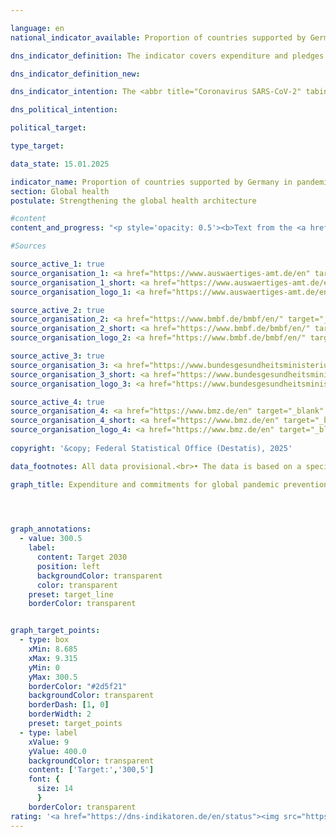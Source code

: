```yaml
---

language: en        
national_indicator_available: Proportion of countries supported by Germany in pandemic prevention, preparedness, and response (<abbr title="Pandemic prevention, preparedness, and response" tabindex="0">PPR</abbr>) that have made progress in the Global Health Security Index (<abbr title="Global Health Security Index" tabindex="0">GHSI</abbr>), relative to the total number of countries supported by Germany in the area of PPR        

dns_indicator_definition: The indicator covers expenditure and pledges made by Germany for global pandemic prevention and response programmes. It excludes programmes designed to contain the <abbr title="Coronavirus SARS-CoV-2" tabindex="0">COVID-19</abbr>&nbsp;pandemic. To make the indicator more informative, its impact will be assessed by the time of the next edition of the German National Sustainability Strategy with a view to developing it into an output indicator.        

dns_indicator_definition_new:         

dns_indicator_intention: The <abbr title="Coronavirus SARS-CoV-2" tabindex="0">COVID-19</abbr>&nbsp;pandemic has shown what far-reaching effects cross-border health hazards have on people and economies throughout the world. Accordingly, supporting pandemic prevention and response programmes is a major contribution to global health, particularly in countries of the Global South. The aim is therefore to increase Germany’s contribution to global pandemic prevention and response substantially from its 2019&nbsp;level in the period up to 2030.        

dns_political_intention:         

political_target:         

type_target:         

data_state: 15.01.2025        

indicator_name: Proportion of countries supported by Germany in pandemic prevention, preparedness, and response (PPR) that have made progress in the Global Health Security Index (GHSI), relative to the total number of countries supported by Germany in the area of PPR        
section: Global health        
postulate: Strengthening the global health architecture        

#content         
content_and_progress: "<p style='opacity: 0.5'><b>Text from the <a href='https://dns-indikatoren.de/assets/Publikationen/Indikatorenberichte/2022.pdf'>Indicator Report 2022&nbsp;</a></b><br><br>The data for the indicator come from special analyses of the relevant budget headings and commitment appropriations from the Federal Foreign Office (<abbr title='Federal Foreign Office' tabindex='0'>AA</abbr>), the Federal Ministry of Education and Research (BMBF), the Federal Ministry of Health (BMG) and the Federal Ministry for Economic Cooperation and Development (<abbr title='Federal Ministry for Economic Cooperation and Development' tabindex='0'>BMZ</abbr>). Programmes are taken into account in the analyses whose objectives fall directly under the heading of pandemic prevention and response or who are primarily intended to enhance relevant capabilities in the field of health care. The programmes cover matters such as the pandemic prevention and response functions of the World Health Organization (<abbr title='World Health Organization' tabindex='0'>WHO</abbr>), sanitation, One Health (that is, in interdisciplinary cooperation between human and veterinary medicine and the environmental sector), vaccination infrastructure and research and development, both at home and abroad, in so far as the <abbr title='Research and Development' tabindex='0'>R&D</abbr> findings and innovations also benefit the countries of the Global South. <br><br>Additionally, programmes launched in response to the <abbr title='Coronavirus SARS-CoV-2' tabindex='0'>COVID-19</abbr>&nbsp;pandemic have also been taken into account. The latter include among others <abbr title='World Health Organization' tabindex='0'>WHO</abbr> programmes and activities, humanitarian aid, vaccine development, crisis response and emergency assistance and loans to help health services in countries of the Global South to respond to the crisis. <br><br>As regards the figures, it should be noted that it is not possible to draw hard and fast lines between the content of programmes, since the indicator field is closely interlinked with numerous other areas of the health system. The indicator therefore takes account of a range of programmes, such as Germany’s contribution to the <abbr title='World Health Organization' tabindex='0'>WHO</abbr> to support its emergency programme and to provide flexible initial funding for crisis response measures through the Contingency Fund for Emergencies, support for a vaccination programme for the reduction of child mortality in the East African Community, improvement of drinking water supply and sanitation in Burkina Faso and a biosecurity cooperation programme. Besides the thematic prioritisation, it should also be noted that some of the programmes are focused on general reinforcement of global coordination and organisational capacity and therefore do not exclusively benefit countries of the Global South.<br><br>Nor can a precise line be drawn between preventive and reactive measures. Developing preventive capacity may, for example, enhance responsiveness to a pandemic situation, while reactive measures may contribute to capacity-building in the long term. To avoid a statistical outlier resulting from the response to the <abbr title='Coronavirus SARS-CoV-2' tabindex='0'>COVID-19</abbr>&nbsp;pandemic, these expenditure items and pledges are not part of the indicators but are shown separately in the chart.<br><br>The amounts of expenditure and pledges that are displayed, moreover, say nothing about the success of the programmes. The indicator represents Germany’s monetary contribution to pandemic prevention and response. A more extensive assessment would be needed to gauge the impact of that contribution. In view of the foregoing provisos, therefore, the recorded figures are not by any means a full reflection of the German expenditure and pledges that directly or indirectly influence the pandemic prevention and response effort.<br><br>Between 2015&nbsp;and 2021, expenditure and pledges for pandemic prevention and response rose from <abbr title='Euro' tabindex='0'>EUR</abbr> 147.9&nbsp;million to <abbr title='Euro' tabindex='0'>EUR</abbr> 369.7&nbsp;million (provisional figure) and were thus &#8209; in line with the Federal Government's target &#8209; significantly above the 2019&nbsp;figure. The separately reported expenditures on <abbr title='Coronavirus SARS-CoV-2' tabindex='0'>COVID-19</abbr>&nbsp;pandemic containment were 842.7&nbsp;million euros in 2021, higher than in the first year of the pandemic (743.7&nbsp;million euros).</p>"                

#Sources        

source_active_1: true
source_organisation_1: <a href="https://www.auswaertiges-amt.de/en" target="_blank" onclick="return confirm_alert('the Federal Foreign Office', 'En')">Federal Foreign Office</a>
source_organisation_1_short: <a href="https://www.auswaertiges-amt.de/en" target="_blank" onclick="return confirm_alert('the Federal Foreign Office', 'En')">Federal Foreign Office</a>
source_organisation_logo_1: <a href="https://www.auswaertiges-amt.de/en" target="_blank" onclick="return confirm_alert('the Federal Foreign Office', 'En')"><img src="https://dns-indikatoren.de/public/OrgImgEn/aa.png" alt="Federal Foreign Office" title=" Click here to visit the homepage of the organizationFederal Foreign Office" style="height:60px; width:148px; border:transparent"/></a>

source_active_2: true
source_organisation_2: <a href="https://www.bmbf.de/bmbf/en/" target="_blank" onclick="return confirm_alert('the Federal Ministry of Research, Technology and Space', 'En')">Federal Ministry of Research, Technology and Space</a>
source_organisation_2_short: <a href="https://www.bmbf.de/bmbf/en/" target="_blank" onclick="return confirm_alert('the Federal Ministry of Research, Technology and Space', 'En')">Federal Ministry of Research, Technology and Space</a>
source_organisation_logo_2: <a href="https://www.bmbf.de/bmbf/en/" target="_blank" onclick="return confirm_alert('the Federal Ministry of Research, Technology and Space', 'En')"><img src="https://dns-indikatoren.de/public/OrgImgEn/bmftr.png" alt="Federal Ministry of Research, Technology and Space" title=" Click here to visit the homepage of the organizationFederal Ministry of Research, Technology and Space" style="height:60px; width:148px; border:transparent"/></a>

source_active_3: true
source_organisation_3: <a href="https://www.bundesgesundheitsministerium.de/en/" target="_blank" onclick="return confirm_alert('the Federal Ministry of Health', 'En')">Federal Ministry of Health</a>
source_organisation_3_short: <a href="https://www.bundesgesundheitsministerium.de/en/" target="_blank" onclick="return confirm_alert('the Federal Ministry of Health', 'En')">Federal Ministry of Health</a>
source_organisation_logo_3: <a href="https://www.bundesgesundheitsministerium.de/en/" target="_blank" onclick="return confirm_alert('the Federal Ministry of Health', 'En')"><img src="https://dns-indikatoren.de/public/OrgImgEn/bmg.png" alt="Federal Ministry of Health" title=" Click here to visit the homepage of the organizationFederal Ministry of Health" style="height:60px; width:148px; border:transparent"/></a>

source_active_4: true
source_organisation_4: <a href="https://www.bmz.de/en" target="_blank" onclick="return confirm_alert('the Federal Ministry of Economic Cooperation and Development', 'En')">Federal Ministry of Economic Cooperation and Development</a>
source_organisation_4_short: <a href="https://www.bmz.de/en" target="_blank" onclick="return confirm_alert('the Federal Ministry of Economic Cooperation and Development', 'En')">Federal Ministry of Economic Cooperation and Development</a>
source_organisation_logo_4: <a href="https://www.bmz.de/en" target="_blank" onclick="return confirm_alert('the Federal Ministry of Economic Cooperation and Development', 'En')"><img src="https://dns-indikatoren.de/public/OrgImgEn/bmz.png" alt="Federal Ministry of Economic Cooperation and Development" title=" Click here to visit the homepage of the organizationFederal Ministry of Economic Cooperation and Development" style="height:60px; width:148px; border:transparent"/></a>
        
copyright: '&copy; Federal Statistical Office (Destatis), 2025'        

data_footnotes: All data provisional.<br>• The data is based on a special evaluation and is not publicly available.        

graph_title: Expenditure and commitments for global pandemic prevention and response        

        


graph_annotations:
  - value: 300.5
    label:
      content: Target 2030
      position: left
      backgroundColor: transparent
      color: transparent
    preset: target_line
    borderColor: transparent        


graph_target_points:
  - type: box
    xMin: 8.685
    xMax: 9.315
    yMin: 0
    yMax: 300.5
    borderColor: "#2d5f21"
    backgroundColor: transparent
    borderDash: [1, 0]
    borderWidth: 2
    preset: target_points
  - type: label
    xValue: 9
    yValue: 400.0
    backgroundColor: transparent
    content: ['Target:','300,5']
    font: {
      size: 14
      }
    borderColor: transparent                        
rating: '<a href="https://dns-indikatoren.de/en/status"><img src="https://sdg-indikatoren.de/public/Wettersymbole/Sonne.png" title="If the trend from 2021 had continued, the target value would have been reached or missed by less than 5% of the difference between the target value and the value at that time." alt="Weathersymbol: Sun"/></a>'                
---
```



